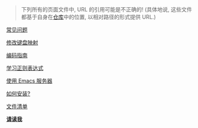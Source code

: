 > 下列所有的页面文件中, URL 的引用可能是不正确的!
> (具体地说, 这些文件都基于自身在[仓库](https://github.com/shynur/.emacs.d)中的位置, 以相对路径的形式提供 URL.)

[常见问题](../Emacs-FAQ.txt)

[修改键盘映射](../MS_Windows-keyboard_remap.txt)

[编码指南](./CONTRIBUTING.html)

[学习正则表达式](./Emacs-regexp.html)

[使用 Emacs 服务器](./Emacs-use_daemon.html)

[如何安装?](./INSTALL.html)

[文件清单](./MANIFEST.html)

[**请读我**](./README.html)

<!-- Local Variables: -->
<!-- coding: utf-8-unix -->
<!-- End: -->
